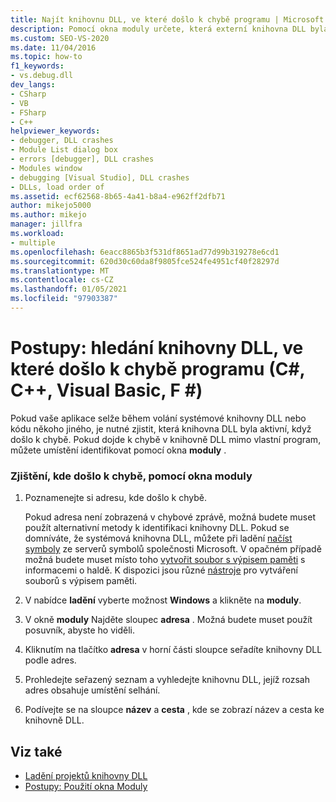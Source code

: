 ```yaml
---
title: Najít knihovnu DLL, ve které došlo k chybě programu | Microsoft Docs
description: Pomocí okna moduly určete, která externí knihovna DLL byla aktivní, když došlo k chybě vaší aplikace. Můžete to provést pro systémovou knihovnu DLL nebo pro kód někoho jiného.
ms.custom: SEO-VS-2020
ms.date: 11/04/2016
ms.topic: how-to
f1_keywords:
- vs.debug.dll
dev_langs:
- CSharp
- VB
- FSharp
- C++
helpviewer_keywords:
- debugger, DLL crashes
- Module List dialog box
- errors [debugger], DLL crashes
- Modules window
- debugging [Visual Studio], DLL crashes
- DLLs, load order of
ms.assetid: ecf62568-8b65-4a41-b8a4-e962ff2dfb71
author: mikejo5000
ms.author: mikejo
manager: jillfra
ms.workload:
- multiple
ms.openlocfilehash: 6eacc8865b3f531df8651ad77d99b319278e6cd1
ms.sourcegitcommit: 620d30c60da8f9805fce524fe4951cf40f28297d
ms.translationtype: MT
ms.contentlocale: cs-CZ
ms.lasthandoff: 01/05/2021
ms.locfileid: "97903387"
---
```

# <a name="how-to-find-which-dll-your-program-crashed-in-c-c-visual-basic-f"></a>Postupy: hledání knihovny DLL, ve které došlo k chybě programu (C#, C++, Visual Basic, F #)

 Pokud vaše aplikace selže během volání systémové knihovny DLL nebo kódu někoho jiného, je nutné zjistit, která knihovna DLL byla aktivní, když došlo k chybě. Pokud dojde k chybě v knihovně DLL mimo vlastní program, můžete umístění identifikovat pomocí okna **moduly** .

### <a name="to-find-where-a-crash-occurred-using-the-modules-window"></a>Zjištění, kde došlo k chybě, pomocí okna moduly

1. Poznamenejte si adresu, kde došlo k chybě.

    Pokud adresa není zobrazená v chybové zprávě, možná budete muset použít alternativní metody k identifikaci knihovny DLL. Pokud se domníváte, že systémová knihovna DLL, můžete při ladění [načíst symboly](../debugger/specify-symbol-dot-pdb-and-source-files-in-the-visual-studio-debugger.md) ze serverů symbolů společnosti Microsoft. V opačném případě možná budete muset místo toho [vytvořit soubor s výpisem paměti](../debugger/using-dump-files.md) s informacemi o haldě. K dispozici jsou různé [nástroje](https://blogs.msdn.microsoft.com/andrehal/2009/12/31/what-is-a-dump-and-how-do-i-create-one/) pro vytváření souborů s výpisem paměti.

2. V nabídce **ladění** vyberte možnost **Windows** a klikněte na **moduly**.

3. V okně **moduly** Najděte sloupec **adresa** . Možná budete muset použít posuvník, abyste ho viděli.

4. Kliknutím na tlačítko **adresa** v horní části sloupce seřadíte knihovny DLL podle adres.

5. Prohledejte seřazený seznam a vyhledejte knihovnu DLL, jejíž rozsah adres obsahuje umístění selhání.

6. Podívejte se na sloupce **název** a **cesta** , kde se zobrazí název a cesta ke knihovně DLL.

## <a name="see-also"></a>Viz také
- [Ladění projektů knihovny DLL](../debugger/debugging-dll-projects.md)
- [Postupy: Použití okna Moduly](../debugger/how-to-use-the-modules-window.md)
